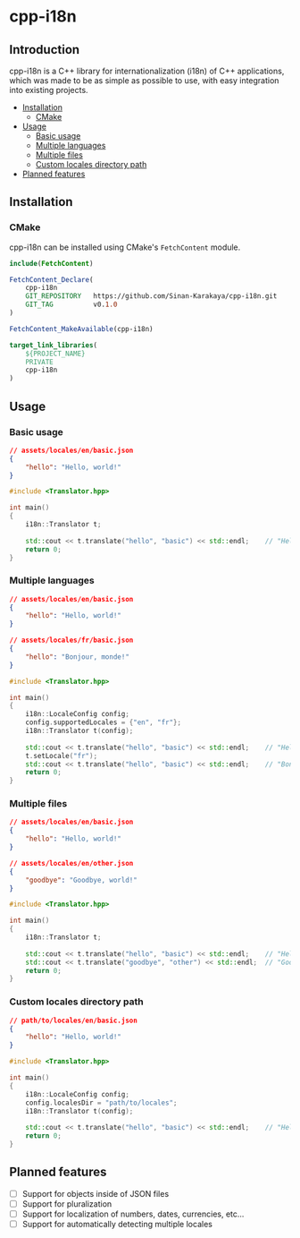# cpp-i18n

## Introduction

cpp-i18n is a C++ library for internationalization (i18n) of C++ applications, which was made to be as simple as 
possible to use, with easy integration into existing projects.

- [Installation](#installation)
    - [CMake](#cmake)
- [Usage](#usage)
    - [Basic usage](#basic-usage)
    - [Multiple languages](#multiple-languages)
    - [Multiple files](#multiple-files)
    - [Custom locales directory path](#custom-locales-directory-path)
- [Planned features](#planned-features)

## Installation

### CMake

cpp-i18n can be installed using CMake's `FetchContent` module.

```cmake
include(FetchContent)

FetchContent_Declare(
    cpp-i18n
    GIT_REPOSITORY   https://github.com/Sinan-Karakaya/cpp-i18n.git
    GIT_TAG          v0.1.0
)

FetchContent_MakeAvailable(cpp-i18n)

target_link_libraries(
    ${PROJECT_NAME}
    PRIVATE 
    cpp-i18n
)
```

## Usage

### Basic usage

```json
// assets/locales/en/basic.json
{
    "hello": "Hello, world!"
}
```

```cpp
#include <Translator.hpp>

int main()
{
    i18n::Translator t;
    
    std::cout << t.translate("hello", "basic") << std::endl;    // "Hello, world!"
    return 0;
}
```

### Multiple languages
```json
// assets/locales/en/basic.json
{
    "hello": "Hello, world!"
}
```

```json
// assets/locales/fr/basic.json
{
    "hello": "Bonjour, monde!"
}
```

```cpp
#include <Translator.hpp>

int main()
{
    i18n::LocaleConfig config;
    config.supportedLocales = {"en", "fr"};
    i18n::Translator t(config);
    
    std::cout << t.translate("hello", "basic") << std::endl;    // "Hello, world!"
    t.setLocale("fr");
    std::cout << t.translate("hello", "basic") << std::endl;    // "Bonjour, monde!"
    return 0;
}
```

### Multiple files

```json
// assets/locales/en/basic.json
{
    "hello": "Hello, world!"
}
```

```json
// assets/locales/en/other.json
{
    "goodbye": "Goodbye, world!"
}
```

```cpp
#include <Translator.hpp>

int main()
{
    i18n::Translator t;
    
    std::cout << t.translate("hello", "basic") << std::endl;    // "Hello, world!"
    std::cout << t.translate("goodbye", "other") << std::endl;  // "Goodbye, world!"
    return 0;
}
```

### Custom locales directory path

```json
// path/to/locales/en/basic.json
{
    "hello": "Hello, world!"
}
```

```cpp
#include <Translator.hpp>

int main()
{
    i18n::LocaleConfig config;
    config.localesDir = "path/to/locales";
    i18n::Translator t(config);
    
    std::cout << t.translate("hello", "basic") << std::endl;    // "Hello, world!"
    return 0;
}
```

## Planned features

- [ ] Support for objects inside of JSON files
- [ ] Support for pluralization
- [ ] Support for localization of numbers, dates, currencies, etc...
- [ ] Support for automatically detecting multiple locales